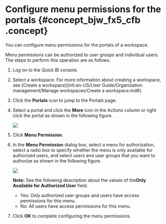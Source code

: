 # Configure menu permissions for the portals {#concept_bjw_fx5_cfb .concept}

You can configure menu permissions for the portals of a workspace.

Menu permissions can be authorized to user groups and individual users. The steps to perform this operation are as follows.

1.  Log on to the Quick BI console.
2.  Select a workspace. For more information about creating a workspace, see [Create a workspace](intl.en-US/User Guide/Organization management/Manage workspaces/Create a workspace.md#).
3.  Click the **Portals** icon to jump to the Portals page.
4.  Select a portal and click the **More** icon in the Actions column or right click the portal as shown in the following figure.

    ![](images/11717_en-US.png)

5.  Click **Menu Permission**.
6.  In the **Menu Permission** dialog box, select a menu for authorization, select a radio box to specify whether the menu is only available for authorized users, and select users and user groups that you want to authorize as shown in the following figure.

    ![](images/11716_en-US.png)

    **Note:** See the following description about the values of the**Only Available for Authorized User** field.

    -   Yes: Only authorized user groups and users have access permissions for this menu.
    -   No: All users have access permissions for this menu.
7.  Click **OK** to complete configuring the menu permissions.

